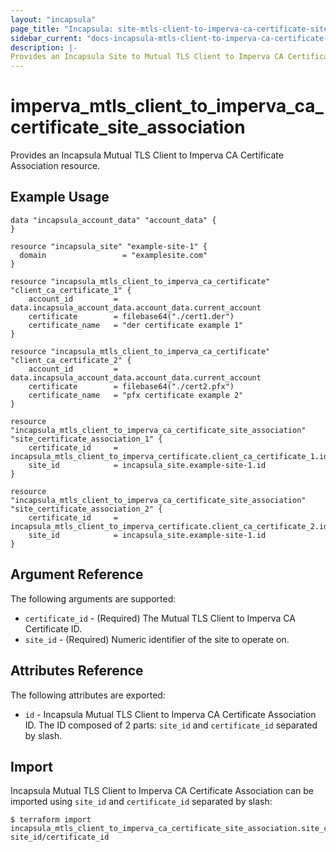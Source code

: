 ```yaml
---
layout: "incapsula"
page_title: "Incapsula: site-mtls-client-to-imperva-ca-certificate-site-association"
sidebar_current: "docs-incapsula-mtls-client-to-imperva-ca-certificate-site-association"
description: |-
Provides an Incapsula Site to Mutual TLS Client to Imperva CA Certificate Association resource.
---
```


# imperva_mtls_client_to_imperva_ca_certificate_site_association

Provides an Incapsula Mutual TLS Client to Imperva CA Certificate Association resource.

## Example Usage

```hcl
data "incapsula_account_data" "account_data" {
}

resource "incapsula_site" "example-site-1" {
  domain                 = "examplesite.com"
}

resource "incapsula_mtls_client_to_imperva_ca_certificate" "client_ca_certificate_1" {
    account_id         = data.incapsula_account_data.account_data.current_account
    certificate        = filebase64("./cert1.der")
    certificate_name   = "der certificate example 1"
}

resource "incapsula_mtls_client_to_imperva_ca_certificate" "client_ca_certificate_2" {
    account_id         = data.incapsula_account_data.account_data.current_account
    certificate        = filebase64("./cert2.pfx")
    certificate_name   = "pfx certificate example 2"
}

resource "incapsula_mtls_client_to_imperva_ca_certificate_site_association" "site_certificate_association_1" {
    certificate_id     = incapsula_mtls_client_to_imperva_certificate.client_ca_certificate_1.id
    site_id            = incapsula_site.example-site-1.id
}

resource "incapsula_mtls_client_to_imperva_ca_certificate_site_association" "site_certificate_association_2" {
    certificate_id     = incapsula_mtls_client_to_imperva_certificate.client_ca_certificate_2.id
    site_id            = incapsula_site.example-site-1.id
}
```

## Argument Reference

The following arguments are supported:

* `certificate_id` - (Required) The Mutual TLS Client to Imperva CA Certificate ID.
* `site_id` - (Required) Numeric identifier of the site to operate on.

## Attributes Reference

The following attributes are exported:

* `id` - Incapsula Mutual TLS Client to Imperva CA Certificate Association ID. The ID composed of 2 parts: `site_id` and `certificate_id` separated by slash.

## Import

Incapsula Mutual TLS Client to Imperva CA Certificate Association can be imported using `site_id` and `certificate_id` separated by slash:

```
$ terraform import incapsula_mtls_client_to_imperva_ca_certificate_site_association.site_certificate_association_1 site_id/certificate_id
```

